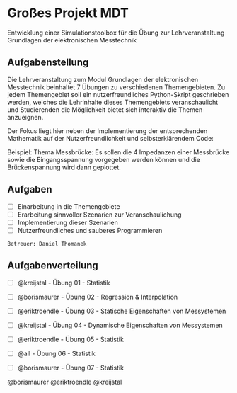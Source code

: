 # Großes Projekt MDT

Entwicklung einer Simulationstoolbox für die Übung zur Lehrveranstaltung
Grundlagen der elektronischen Messtechnik

## Aufgabenstellung

Die Lehrveranstaltung zum Modul Grundlagen der elektronischen Messtechnik beinhaltet 7 Übungen zu verschiedenen Themengebieten. Zu jedem Themengebiet soll ein nutzerfreundliches Python-Skript geschrieben werden, welches die Lehrinhalte dieses Themengebiets veranschaulicht und Studierenden die Möglichkeit bietet sich interaktiv die Themen anzueignen. 

Der Fokus liegt hier neben der Implementierung der entsprechenden Mathematik auf der Nutzerfreundlichkeit und selbsterklärendem Code: 

Beispiel: Thema Messbrücke: Es sollen die 4 Impedanzen einer Messbrücke sowie die Eingangsspannung vorgegeben werden können und die Brückenspannung wird dann geplottet.

## Aufgaben

- [ ] Einarbeitung in die Themengebiete
- [ ] Erarbeitung sinnvoller Szenarien zur Veranschaulichung
- [ ] Implementierung dieser Szenarien
- [ ] Nutzerfreundliches und sauberes Programmieren

```
Betreuer: Daniel Thomanek
```

## Aufgabenverteilung

- [ ] @kreijstal    -   Übung 01 - Statistik
- [ ] @borismaurer  -   Übung 02 - Regression & Interpolation
- [ ] @eriktroendle -   Übung 03 - Statische Eigenschaften von Messystemen
- [ ] @kreijstal    -   Übung 04 - Dynamische Eigenschaften von Messystemen
- [ ] @eriktroendle -   Übung 05 - Statistik
- [ ] @all          -   Übung 06 - Statistik
- [ ] @borismaurer  -   Übung 07 - Statistik


@borismaurer
@eriktroendle
@kreijstal
